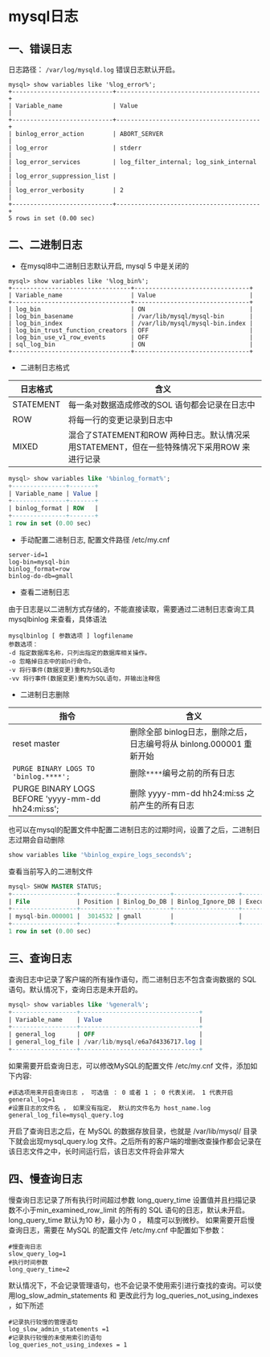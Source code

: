 # mysql日志

## 一、错误日志

日志路径： `/var/log/mysqld.log` 错误日志默认开启。

```mysql
mysql> show variables like '%log_error%';
+----------------------------+----------------------------------------+
| Variable_name              | Value                                  |
+----------------------------+----------------------------------------+
| binlog_error_action        | ABORT_SERVER                           |
| log_error                  | stderr                                 |
| log_error_services         | log_filter_internal; log_sink_internal |
| log_error_suppression_list |                                        |
| log_error_verbosity        | 2                                      |
+----------------------------+----------------------------------------+
5 rows in set (0.00 sec)
```

## 二、二进制日志

- 在mysql8中二进制日志默认开启,  mysql 5 中是关闭的

```mysql
mysql> show variables like '%log_bin%';
+---------------------------------+--------------------------------+
| Variable_name                   | Value                          |
+---------------------------------+--------------------------------+
| log_bin                         | ON                             |
| log_bin_basename                | /var/lib/mysql/mysql-bin       |
| log_bin_index                   | /var/lib/mysql/mysql-bin.index |
| log_bin_trust_function_creators | OFF                            |
| log_bin_use_v1_row_events       | OFF                            |
| sql_log_bin                     | ON                             |
+---------------------------------+--------------------------------+
```

- 二进制日志格式

| 日志格式  | 含义                                                         |
| --------- | ------------------------------------------------------------ |
| STATEMENT | 每一条对数据造成修改的SOL 语句都会记录在日志中               |
| ROW       | 将每一行的变更记录到日志中                                   |
| MIXED     | 混合了STATEMENT和ROW 两种日志。默认情况采用STATEMENT，但在一些特殊情况下采用ROW 来进行记录 |

```sql
mysql> show variables like '%binlog_format%';
+---------------+-------+
| Variable_name | Value |
+---------------+-------+
| binlog_format | ROW   |
+---------------+-------+
1 row in set (0.00 sec)
```

- 手动配置二进制日志,   配置文件路径 /etc/my.cnf

```properties
server-id=1
log-bin=mysql-bin
binlog_format=row
binlog-do-db=gmall
```

- 查看二进制日志

由于日志是以二进制方式存储的，不能直接读取，需要通过二进制日志查询工具 mysqlbinlog 来查看，具体语法

```
mysqlbinlog [ 参数选项 ] logfilename
参数选项：
-d 指定数据库名称，只列出指定的数据库相关操作。
-o 忽略掉日志中的前n行命令。
-v 将行事件(数据变更)重构为SQL语句
-vv 将行事件(数据变更)重构为SQL语句，并输出注释信
```

- 二进制日志删除

| 指令                                              | 含义                                                         |
| ------------------------------------------------- | ------------------------------------------------------------ |
| reset master                                      | 删除全部 binlog日志，删除之后， 日志编号将从 binlong.000001 重新开始 |
| `PURGE BINARY LOGS TO 'binlog.****';`             | 删除`****`编号之前的所有日志                                 |
| PURGE BINARY LOGS BEFORE 'yyyy-mm-dd hh24:mi:ss'; | 删除 yyyy-mm-dd hh24:mi:ss 之前产生的所有日志                |

也可以在mysql的配置文件中配置二进制日志的过期时间，设置了之后，二进制日志过期会自动删除 

```sql
show variables like '%binlog_expire_logs_seconds%';
```

查看当前写入的二进制文件

```sql
mysql> SHOW MASTER STATUS;
+------------------+----------+--------------+------------------+-------------------+
| File             | Position | Binlog_Do_DB | Binlog_Ignore_DB | Executed_Gtid_Set |
+------------------+----------+--------------+------------------+-------------------+
| mysql-bin.000001 |  3014532 | gmall        |                  |                   |
+------------------+----------+--------------+------------------+-------------------+
1 row in set (0.00 sec)
```

## 三、查询日志

查询日志中记录了客户端的所有操作语句，而二进制日志不包含查询数据的 SQL 语句。默认情况下，查询日志是未开启的。

```sql
mysql> show variables like '%general%';
+------------------+---------------------------------+
| Variable_name    | Value                           |
+------------------+---------------------------------+
| general_log      | OFF                             |
| general_log_file | /var/lib/mysql/e6a7d4336717.log |
+------------------+---------------------------------+

```

如果需要开启查询日志，可以修改MySQL的配置文件 /etc/my.cnf 文件，添加如下内容:

```properties
#该选项用来开启查询日志 ， 可选值 ： 0 或者 1 ； 0 代表关闭， 1 代表开启
general_log=1
#设置日志的文件名 ， 如果没有指定， 默认的文件名为 host_name.log
general_log_file=mysql_query.log
```

开启了查询日志之后，在 MySQL 的数据存放目录，也就是 /var/lib/mysql/ 目录下就会出现mysql_query.log 文件。之后所有的客户端的增删改查操作都会记录在该日志文件之中，长时间运行后，该日志文件将会非常大

## 四、慢查询日志

慢查询日志记录了所有执行时间超过参数 long_query_time 设置值并且扫描记录数不小于min_examined_row_limit 的所有的 SQL 语句的日志，默认未开启。 long_query_time 默认为10 秒，最小为 0 ， 精度可以到微秒。
如果需要开启慢查询日志，需要在 MySQL 的配置文件 /etc/my.cnf 中配置如下参数：

```properties
#慢查询日志
slow_query_log=1
#执行时间参数
long_query_time=2
```

默认情况下，不会记录管理语句，也不会记录不使用索引进行查找的查询。可以使用log_slow_admin_statements 和 更改此行为 log_queries_not_using_indexes ，如下所述

```properties
#记录执行较慢的管理语句
log_slow_admin_statements =1
#记录执行较慢的未使用索引的语句
log_queries_not_using_indexes = 1
```

